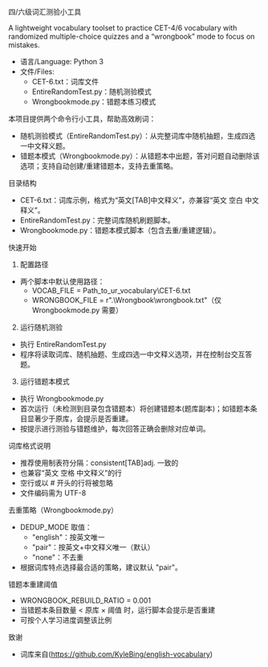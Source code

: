 四/六级词汇测验小工具

A lightweight vocabulary toolset to practice CET-4/6 vocabulary with randomized multiple-choice quizzes and a “wrongbook” mode to focus on mistakes.

- 语言/Language: Python 3
- 文件/Files:
  - CET-6.txt：词库文件
  - EntireRandomTest.py：随机测验模式
  - Wrongbookmode.py：错题本练习模式

本项目提供两个命令行小工具，帮助高效刷词：
- 随机测验模式（EntireRandomTest.py）：从完整词库中随机抽题，生成四选一中文释义题。
- 错题本模式（Wrongbookmode.py）：从错题本中出题，答对问题自动删除该选项；支持自动创建/重建错题本，支持去重策略。

目录结构
- CET-6.txt：词库示例，格式为“英文[TAB]中文释义”，亦兼容“英文 空白 中文释义”。
- EntireRandomTest.py：完整词库随机刷题脚本。
- Wrongbookmode.py：错题本模式脚本（包含去重/重建逻辑）。

快速开始
1) 配置路径
- 两个脚本中默认使用路径：
  - VOCAB_FILE = Path_to_ur_vocabulary\CET-6.txt
  - WRONGBOOK_FILE = r".\Wrongbook\wrongbook.txt"（仅 Wrongbookmode.py 需要）

2) 运行随机测验
- 执行 EntireRandomTest.py
- 程序将读取词库、随机抽题、生成四选一中文释义选项，并在控制台交互答题。

3) 运行错题本模式
- 执行 Wrongbookmode.py
- 首次运行（未检测到目录包含错题本）将创建错题本(题库副本)；如错题本条目显著少于原库，会提示是否重建。
- 按提示进行测验与错题维护，每次回答正确会删除对应单词。

词库格式说明
- 推荐使用制表符分隔：consistent[TAB]adj. 一致的
- 也兼容“英文 空格 中文释义”的行
- 空行或以 # 开头的行将被忽略
- 文件编码需为 UTF-8

去重策略（Wrongbookmode.py）
- DEDUP_MODE 取值：
  - "english"：按英文唯一
  - "pair"：按英文+中文释义唯一（默认）
  - "none"：不去重
- 根据词库特点选择最合适的策略，建议默认 "pair"。

错题本重建阈值
- WRONGBOOK_REBUILD_RATIO = 0.001
- 当错题本条目数量 < 原库 × 阈值 时，运行脚本会提示是否重建
- 可按个人学习进度调整该比例

致谢
- 词库来自(https://github.com/KyleBing/english-vocabulary)


